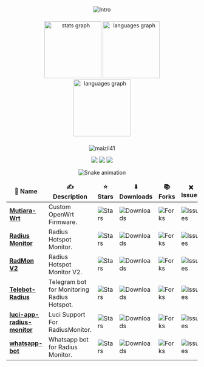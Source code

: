<div align="center">
<picture>
    <img alt="Intro" src="https://readme-typing-svg.herokuapp.com?center=true&vCenter=true&font=Roboto&size=32&height=55&lines=Hi+There+👋;+Welcome+to+My+Space!" />
</picture>
</br>

###

<div align="center">
  <img src="https://github-readme-stats.vercel.app/api?username=Maizil41&hide_title=false&hide_rank=false&show_icons=true&include_all_commits=false&count_private=true&disable_animations=false&theme=radical&locale=en&hide_border=false" height="150" alt="stats graph"  />
  <img src="https://github-readme-stats.vercel.app/api/top-langs?username=Maizil41&locale=en&hide_title=false&layout=compact&card_width=400&langs_count=6&theme=radical&hide_border=false" height="150" alt="languages graph"  />
<br>
  <img src="https://github-readme-streak-stats.herokuapp.com/?user=maizil41&theme=radical&card_width=950" height="150" alt="languages graph"  />

###

<p align='center'><img src="https://komarev.com/ghpvc/?username=maizil41&label=Total%20Profile%20Visitor&color=blue&style=for-the-badge" alt="maizil41" />
  
<p align="center">
<a href="https://t.me/mutiarawrt"><img src="https://img.shields.io/badge/Telegram--Channel-2CA5E0?style=for-the-badge&logo=telegram&logoColor=white"></a>
<a href="https://www.youtube.com/@mutiara-wrt"><img src="https://img.shields.io/badge/Youtube--Channel-e02c2c?style=for-the-badge&logo=youtube&logoColor=white"></a>
<a href="https://t.me/+X1zD3nY9Fz1lNDU1"><img src="https://img.shields.io/badge/Telegram--Groups-2CA5E0?style=for-the-badge&logo=telegram&logoColor=white"></a>
</p>

<img src="https://raw.githubusercontent.com/maizil41/maizil41/output/snake.svg" alt="Snake animation" />

<table>
  <thead align="center">
    <tr border: none;>
      <td><b>📁 Name</b></td>
      <td><b>✍️ Description</b></td>
      <td><b>⭐ Stars</b></td>
      <td><b>⬇️ Downloads</b></td>
      <td><b>📚 Forks</b></td>
      <td><b>❌ Issues</b></td>
    </tr>
  </thead>
  <tbody>
    <tr>
      <td><a href="https://github.com/Maizil41/Mutiara-Wrt"><b>Mutiara-Wrt</b></a></td>
      <td>Custom OpenWrt Firmware.</td>
      <td><img alt="Stars" src="https://img.shields.io/github/stars/Maizil41/Mutiara-Wrt?style=flat-square&label=Stars&labelColor=343b41"/></td>
      <td><img alt="Downloads" src="https://img.shields.io/github/downloads/Maizil41/Mutiara-Wrt/total?style=flat-square&label=Downloads&labelColor=343b41"/></td>
      <td><img alt="Forks" src="https://img.shields.io/github/forks/Maizil41/Mutiara-Wrt?style=flat-square&label=Forks&labelColor=343b41"/></td>
      <td><img alt="Issues" src="https://img.shields.io/github/issues/Maizil41/Mutiara-Wrt?style=flat-square&label=Issues&labelColor=343b41"/></td>
    </tr>
    <tr>
      <td><a href="https://github.com/Maizil41/RadiusMonitor"><b>Radius Monitor</b></a></td>
      <td>Radius Hotspot Monitor.</td>
      <td><img alt="Stars" src="https://img.shields.io/github/stars/Maizil41/RadiusMonitor?style=flat-square&label=Stars&labelColor=343b41"/></td>
      <td><img alt="Downloads" src="https://img.shields.io/github/downloads/Maizil41/RadiusMonitor/total?style=flat-square&label=Downloads&labelColor=343b41"/></td>
      <td><img alt="Forks" src="https://img.shields.io/github/forks/Maizil41/RadiusMonitor?style=flat-square&label=Forks&labelColor=343b41"/></td>
      <td><img alt="Issues" src="https://img.shields.io/github/issues/Maizil41/RadiusMonitor?style=flat-square&label=Issues&labelColor=343b41"/></td>
    </tr>
    <tr>
      <td><a href="https://github.com/Maizil41/RadMonv2"><b>RadMon V2</b></a></td>
      <td>Radius Hotspot Monitor V2.</td>
      <td><img alt="Stars" src="https://img.shields.io/github/stars/Maizil41/RadMonv2?style=flat-square&label=Stars&labelColor=343b41"/></td>
      <td><img alt="Downloads" src="https://img.shields.io/github/downloads/Maizil41/RadMonv2/total?style=flat-square&label=Downloads&labelColor=343b41"/></td>
      <td><img alt="Forks" src="https://img.shields.io/github/forks/Maizil41/RadMonv2?style=flat-square&label=Forks&labelColor=343b41"/></td>
      <td><img alt="Issues" src="https://img.shields.io/github/issues/Maizil41/RadMonv2?style=flat-square&label=Issues&labelColor=343b41"/></td>
    </tr>
    <tr>
      <td><a href="https://github.com/Maizil41/Telebot-Radius"><b>Telebot-Radius</b></a></td>
      <td>Telegram bot for Monitoring Radius Hotspot.</td>
      <td><img alt="Stars" src="https://img.shields.io/github/stars/Maizil41/Telebot-Radius?style=flat-square&label=Stars&labelColor=343b41"/></td>
      <td><img alt="Downloads" src="https://img.shields.io/github/downloads/Maizil41/Telebot-Radius/total?style=flat-square&label=Downloads&labelColor=343b41"/></td>
      <td><img alt="Forks" src="https://img.shields.io/github/forks/Maizil41/Telebot-Radius?style=flat-square&label=Forks&labelColor=343b41"/></td>
      <td><img alt="Issues" src="https://img.shields.io/github/issues/Maizil41/Telebot-Radius?style=flat-square&label=Issues&labelColor=343b41"/></td>
    </tr>
    <tr>
      <td><a href="https://github.com/Maizil41/luci-app-radius-monitor"><b>luci-app-radius-monitor</b></a></td>
      <td>Luci Support For RadiusMonitor.</td>
      <td><img alt="Stars" src="https://img.shields.io/github/stars/Maizil41/luci-app-radius-monitor?style=flat-square&label=Stars&labelColor=343b41"/></td>
      <td><img alt="Downloads" src="https://img.shields.io/github/downloads/Maizil41/luci-app-radius-monitor/total?style=flat-square&label=Downloads&labelColor=343b41"/></td>
      <td><img alt="Forks" src="https://img.shields.io/github/forks/Maizil41/luci-app-radius-monitor?style=flat-square&label=Forks&labelColor=343b41"/></td>
      <td><img alt="Issues" src="https://img.shields.io/github/issues/Maizil41/luci-app-radius-monitor?style=flat-square&label=Issues&labelColor=343b41"/></td>
    </tr>
    <tr>
      <td><a href="https://github.com/Maizil41/whatsapp-bot"><b>whatsapp-bot</b></a></td>
      <td>Whatsapp bot for Radius Monitor.</td>
      <td><img alt="Stars" src="https://img.shields.io/github/stars/Maizil41/whatsapp-bot?style=flat-square&label=Stars&labelColor=343b41"/></td>
      <td><img alt="Downloads" src="https://img.shields.io/github/downloads/Maizil41/whatsapp-bot/total?style=flat-square&label=Downloads&labelColor=343b41"/></td>
      <td><img alt="Forks" src="https://img.shields.io/github/forks/Maizil41/whatsapp-bot?style=flat-square&label=Forks&labelColor=343b41"/></td>
      <td><img alt="Issues" src="https://img.shields.io/github/issues/Maizil41/whatsapp-bot?style=flat-square&label=Issues&labelColor=343b41"/></td>
    </tr>
  </tbody>
</table>

</div>
